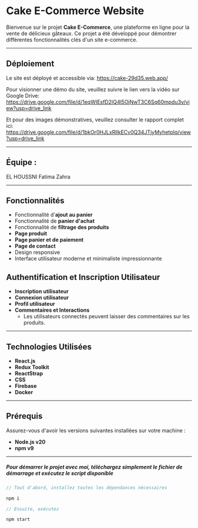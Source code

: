 # Cake E-Commerce Website

Bienvenue sur le projet **Cake E-Commerce**, une plateforme en ligne pour la vente de délicieux gâteaux. Ce projet a été développé pour démontrer différentes fonctionnalités clés d'un site e-commerce.
  
---

## Déploiement
Le site est déployé et accessible via: https://cake-29d35.web.app/

Pour visionner une démo du site, veuillez suivre le lien vers la vidéo sur Google Drive: https://drive.google.com/file/d/1eqWIEsfD2lQ4l5OjNwT3C6Sq60mpdu3v/view?usp=drive_link

Et pour des images démonstratives, veuillez consulter le rapport complet ici: https://drive.google.com/file/d/1bkOr0HJLxRllkECv0Q34JTjyMyhetpIq/view?usp=drive_link
  
---

## Équipe :
EL HOUSSNI Fatima Zahra
  
---

## Fonctionnalités
- Fonctionnalité d'**ajout au panier**
- Fonctionnalité de **panier d'achat**
- Fonctionnalité de **filtrage des produits**
- **Page produit**
- **Page panier et de paiement**
- **Page de contact**
- Design responsive
- Interface utilisateur moderne et minimaliste impressionnante

## Authentification et Inscription Utilisateur
- **Inscription utilisateur**
- **Connexion utilisateur**
- **Profil utilisateur**
- **Commentaires et Interactions**
  - Les utilisateurs connectés peuvent laisser des commentaires sur les produits.
  
---

## Technologies Utilisées
- **React.js**
- **Redux Toolkit**
- **ReactStrap**
- **CSS**
- **Firebase**
- **Docker**
  
---

## Prérequis
Assurez-vous d'avoir les versions suivantes installées sur votre machine :
- **Node.js v20**
- **npm v9**
  
---

##### Pour démarrer le projet avec moi, téléchargez simplement le fichier de démarrage et exécutez le script disponible

```javascript
// Tout d'abord, installez toutes les dépendances nécessaires

npm i

// Ensuite, exécutez

npm start


